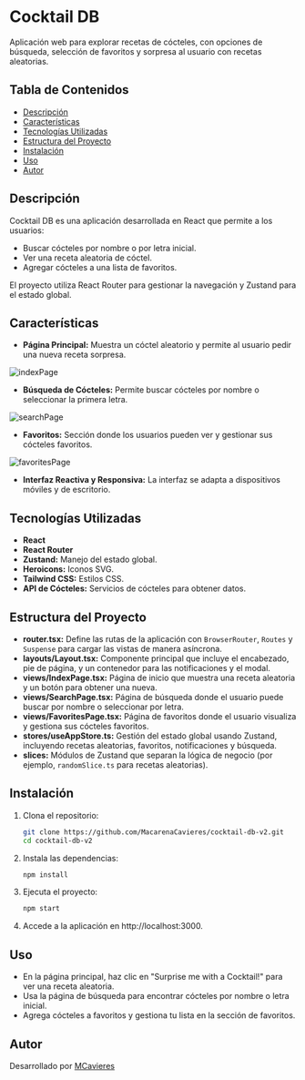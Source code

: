 # Cocktail DB

Aplicación web para explorar recetas de cócteles, con opciones de búsqueda, selección de favoritos y sorpresa al usuario con recetas aleatorias.

## Tabla de Contenidos

- [Descripción](#descripción)
- [Características](#características)
- [Tecnologías Utilizadas](#tecnologías-utilizadas)
- [Estructura del Proyecto](#estructura-del-proyecto)
- [Instalación](#instalación)
- [Uso](#uso)
- [Autor](#autor)

## Descripción

Cocktail DB es una aplicación desarrollada en React que permite a los usuarios:
- Buscar cócteles por nombre o por letra inicial.
- Ver una receta aleatoria de cóctel.
- Agregar cócteles a una lista de favoritos.
  
El proyecto utiliza React Router para gestionar la navegación y Zustand para el estado global.

## Características

- **Página Principal:** Muestra un cóctel aleatorio y permite al usuario pedir una nueva receta sorpresa.

![indexPage](./images/indexPage.png)

- **Búsqueda de Cócteles:** Permite buscar cócteles por nombre o seleccionar la primera letra.

![searchPage](./images//searchPage.png)

- **Favoritos:** Sección donde los usuarios pueden ver y gestionar sus cócteles favoritos.

![favoritesPage](./images//favoritesPage.png)

- **Interfaz Reactiva y Responsiva:** La interfaz se adapta a dispositivos móviles y de escritorio.

## Tecnologías Utilizadas

- **React**
- **React Router**
- **Zustand:** Manejo del estado global.
- **Heroicons:** Iconos SVG.
- **Tailwind CSS:** Estilos CSS.
- **API de Cócteles:** Servicios de cócteles para obtener datos.

## Estructura del Proyecto

- **router.tsx:** Define las rutas de la aplicación con `BrowserRouter`, `Routes` y `Suspense` para cargar las vistas de manera asíncrona.
- **layouts/Layout.tsx:** Componente principal que incluye el encabezado, pie de página, y un contenedor para las notificaciones y el modal.
- **views/IndexPage.tsx:** Página de inicio que muestra una receta aleatoria y un botón para obtener una nueva.
- **views/SearchPage.tsx:** Página de búsqueda donde el usuario puede buscar por nombre o seleccionar por letra.
- **views/FavoritesPage.tsx:** Página de favoritos donde el usuario visualiza y gestiona sus cócteles favoritos.
- **stores/useAppStore.ts:** Gestión del estado global usando Zustand, incluyendo recetas aleatorias, favoritos, notificaciones y búsqueda.
- **slices:** Módulos de Zustand que separan la lógica de negocio (por ejemplo, `randomSlice.ts` para recetas aleatorias).

## Instalación

1. Clona el repositorio:
   ```bash
   git clone https://github.com/MacarenaCavieres/cocktail-db-v2.git
   cd cocktail-db-v2
    ```
2. Instala las dependencias:
   ```bash
   npm install
    ```
3. Ejecuta el proyecto:
   ```bash
   npm start
    ```
4. Accede a la aplicación en http://localhost:3000.

## Uso
- En la página principal, haz clic en "Surprise me with a Cocktail!" para ver una receta aleatoria.
- Usa la página de búsqueda para encontrar cócteles por nombre o letra inicial.
- Agrega cócteles a favoritos y gestiona tu lista en la sección de favoritos.

## Autor
Desarrollado por [MCavieres](https://www.linkedin.com/in/macarena-cavieres-rubio/)